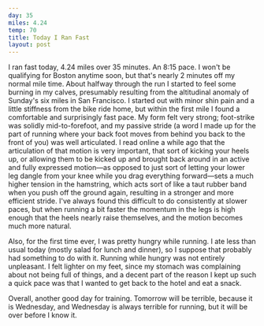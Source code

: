 ```yaml
---
day: 35
miles: 4.24
temp: 70
title: Today I Ran Fast
layout: post
---
```

I ran fast today, 4.24 miles over 35 minutes. An 8:15 pace. I won't be qualifying for Boston anytime soon, but that's nearly 2 minutes off my normal mile time. About halfway through the run I started to feel some burning in my calves, presumably resulting from the altitudinal anomaly of Sunday's six miles in San Francisco. I started out with minor shin pain and a little stiffness from the bike ride home, but within the first mile I found a comfortable and surprisingly fast pace. My form felt very strong; foot-strike was solidly mid-to-forefoot, and my passive stride (a word I made up for the part of running where your back foot moves from behind you back to the front of you) was well articulated. I read online a while ago that the articulation of that motion is very important, that sort of kicking your heels up, or allowing them to be kicked up and brought back around in an active and fully expressed motion—as opposed to just sort of letting your lower leg dangle from your knee while you drag everything forward—sets a much higher tension in the hamstring, which acts sort of like a taut rubber band when you push off the ground again, resulting in a stronger and more efficient stride. I've always found this difficult to do consistently at slower paces, but when running a bit faster the momentum in the legs is high enough that the heels nearly raise themselves, and the motion becomes much more natural.

Also, for the first time ever, I was pretty hungry while running. I ate less than usual today (mostly salad for lunch and dinner), so I suppose that probably had something to do with it. Running while hungry was not entirely unpleasant. I felt lighter on my feet, since my stomach was complaining about not being full of things, and a decent part of the reason I kept up such a quick pace was that I wanted to get back to the hotel and eat a snack.

Overall, another good day for training. Tomorrow will be terrible, because it is Wednesday, and Wednesday is always terrible for running, but it will be over before I know it.

